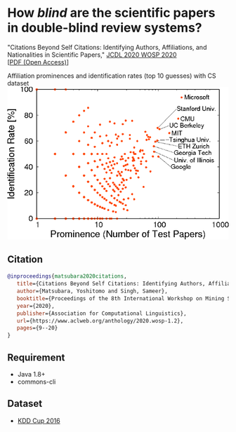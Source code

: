 # How ***blind*** are the scientific papers in double-blind review systems?

"Citations Beyond Self Citations: Identifying Authors, Affiliations, and Nationalities in Scientific Papers," [JCDL 2020 WOSP 2020](https://wosp.core.ac.uk/jcdl2020/)  
[[PDF (Open Access)](https://www.aclweb.org/anthology/2020.wosp-1.2/)]  

Affiliation prominences and identification rates (top 10 guesses) with CS dataset
![](img/cs-hal1.png)  

## Citation
```bibtex
@inproceedings{matsubara2020citations,
   title={Citations Beyond Self Citations: Identifying Authors, Affiliations, and Nationalities in Scientific Papers},
   author={Matsubara, Yoshitomo and Singh, Sameer},
   booktitle={Proceedings of the 8th International Workshop on Mining Scientific Publications},
   year={2020},
   publisher={Association for Computational Linguistics},
   url={https://www.aclweb.org/anthology/2020.wosp-1.2},
   pages={9--20}
}
```

## Requirement
- Java 1.8+  
- commons-cli

## Dataset
- [KDD Cup 2016](https://www.kdd.org/kdd-cup/view/kdd-cup-2016/Data)
